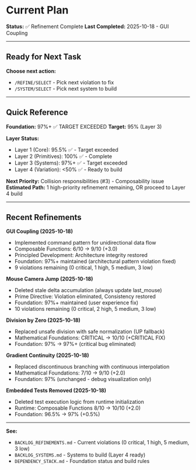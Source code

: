 # Current Plan

**Status:** ✅ Refinement Complete
**Last Completed:** 2025-10-18 - GUI Coupling

---

## Ready for Next Task

**Choose next action:**
- `/REFINE/SELECT` - Pick next violation to fix
- `/SYSTEM/SELECT` - Pick next system to build

---

## Quick Reference

**Foundation:** 97%+ ✅ TARGET EXCEEDED
**Target:** 95% (Layer 3)

**Layer Status:**
- Layer 1 (Core): 95.5% ✅ - Target exceeded
- Layer 2 (Primitives): 100% ✅ - Complete
- Layer 3 (Systems): 97%+ ✅ - Target exceeded
- Layer 4 (Variation): <50% ✅ - Ready to build

**Next Priority:** Collision responsibilities (#3) - Composability issue
**Estimated Path:** 1 high-priority refinement remaining, OR proceed to Layer 4 build

---

## Recent Refinements

**GUI Coupling (2025-10-18)**
- Implemented command pattern for unidirectional data flow
- Composable Functions: 6/10 → 9/10 (+3.0)
- Principled Development: Architecture integrity restored
- Foundation: 97%+ maintained (architectural pattern violation fixed)
- 9 violations remaining (0 critical, 1 high, 5 medium, 3 low)

**Mouse Camera Jump (2025-10-18)**
- Deleted stale delta accumulation (always update last_mouse)
- Prime Directive: Violation eliminated, Consistency restored
- Foundation: 97%+ maintained (user experience fix)
- 10 violations remaining (0 critical, 2 high, 5 medium, 3 low)

**Division by Zero (2025-10-18)**
- Replaced unsafe division with safe normalization (UP fallback)
- Mathematical Foundations: CRITICAL → 10/10 (+CRITICAL FIX)
- Foundation: 97% → 97%+ (critical bug eliminated)

**Gradient Continuity (2025-10-18)**
- Replaced discontinuous branching with continuous interpolation
- Mathematical Foundations: 7/10 → 9/10 (+2.0)
- Foundation: 97% (unchanged - debug visualization only)

**Embedded Tests Removed (2025-10-18)**
- Deleted test execution logic from runtime initialization
- Runtime: Composable Functions 8/10 → 10/10 (+2.0)
- Foundation: 96.5% → 97% (+0.5%)

---

**See:**
- `BACKLOG_REFINEMENTS.md` - Current violations (0 critical, 1 high, 5 medium, 3 low)
- `BACKLOG_SYSTEMS.md` - Systems to build (Layer 4 ready)
- `DEPENDENCY_STACK.md` - Foundation status and build rules
